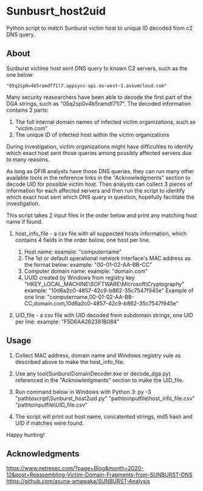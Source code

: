 # Sunbusrt_host2uid

Python script to match Sunburst victim host to unique ID decoded from c2 DNS query.

## About

Sunburst victime host sent DNS query to known C2 servers, such as the one below:

	"05q2sp0v4b5ramdf71l7.appsync-api.eu-west-1.avsvmcloud.com"

Many security reasearchers have been able to decode the first part of the DGA strings, such as "05q2sp0v4b5ramdf71l7". The decoded information contains 2 parts:

1. The full internal domain names of infected victim organizations, such as “victim.com”
2. The unique ID of infected host within the victim organizations

During investigation, victim organizations might have difficulties to identify which exact host sent those queries among possibly affected servers due to many reasons.

As long as DFIR analysts have those DNS queries, they can run many other available tools in the reference links in the "Acknowledgments" section to decode UID for possible victim host.
Then analysts can collect 3 pieces of information for each affected servers and then run the script to identify which exact host sent which DNS query in question, hopefully facilitate the investigation.

This script takes 2 input files in the order below and print any matching host name if found.

1. host_info_file - a csv file with all suppected hosts information, which contains 4 fields in the order below, one host per line.
    1) Host name:
		example: "computername"
	  2) The 1st or default operational network interface's MAC address as the format below:
		example: "00-01-02-AA-BB-CC"
    3) Computer domain name:
		example: "domain.com"
    4) UUID created by Windows from registry key "HKEY_LOCAL_MACHINE\SOFTWARE\Microsoft\Cryptography"
		example: "10d6a2c0-4857-42c9-b862-35c7547f945e"
Example of one line: "computername,00-01-02-AA-BB-CC,domain.com,10d6a2c0-4857-42c9-b862-35c7547f945e"

2. UID_file - a csv file with UID decoded from subdomain strings, one UID per line:
		example: "F5D6AA262381B084"

## Usage
   
1. Collect MAC address, domain name and Windows registry vule as described above to make the host_info_file.
2. Use any tool(SunburstDomainDecoder.exe or decode_dga.py) referenced in the  "Acknowledgments" section to make the UID_file.
3. Run command below in Windows with Python 3:
	py -3 "pathtoscript\Sunburst_host2uid.py" "pathtoinputfile\host_info_file.csv" "pathtoinputfile\UID_file.csv"

4. The script will print out host name, concatented strings, md5 hash and UID if matches were found.

Happy hunting!
   

## Acknowledgments

https://www.netresec.com/?page=Blog&month=2020-12&post=Reassembling-Victim-Domain-Fragments-from-SUNBURST-DNS
https://github.com/asuna-amawaka/SUNBURST-Analysis

